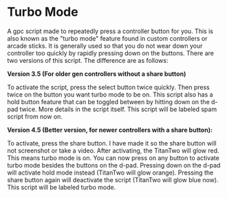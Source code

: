 # Turbo Mode
A gpc script made to repeatedly press a controller button for you. This is also known as the "turbo mode" feature found in custom controllers or arcade sticks. It is generally used so that you do not wear down your controller too quickly by rapidly pressing down on the buttons. There are two versions of this script. The difference are as follows:

**Version 3.5 (For older gen controllers without a share button)**

To activate the script, press the select button twice quickly. Then press twice on the button you want turbo mode to be on. This 
script also has a hold button feature that can be toggled between by hitting down on the d-pad twice. More details in the script itself. This script will be labeled spam script from now on.

**Version 4.5 (Better version, for newer controllers with a share button):**

To activate, press the share button. I have made it so the share button will not screenshot or take a video. After activating, the TitanTwo will glow red. This means turbo mode is on. You can now press on any button to activate turbo mode besides the buttons on the d-pad. Pressing down on the d-pad will activate hold mode instead (TitanTwo will glow orange). Pressing the share button again will deactivate the script (TitanTwo will glow blue now). This script will be labeled turbo mode.
